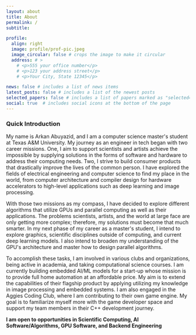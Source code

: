 ```yaml
---
layout: about
title: About
permalink: /
subtitle: 

profile:
  align: right
  image: profile/prof-pic.jpeg
  image_circular: false # crops the image to make it circular
  address: # >
    # <p>555 your office number</p>
    # <p>123 your address street</p>
    # <p>Your City, State 12345</p>

news: false # includes a list of news items
latest_posts: false # includes a list of the newest posts
selected_papers: false # includes a list of papers marked as "selected={true}"
social: true  # includes social icons at the bottom of the page
---
```

<!---
Write your biography here. Tell the world about yourself. Link to your favorite [subreddit](http://reddit.com). You can put a picture in, too. The code is already in, just name your picture `prof_pic.jpg` and put it in the `img/` folder.

Put your address / P.O. box / other info right below your picture. You can also disable any of these elements by editing `profile` property of the YAML header of your `_pages/about.md`. Edit `_bibliography/papers.bib` and Jekyll will render your [publications page](/al-folio/publications/) automatically.

Link to your social media connections, too. This theme is set up to use [Font Awesome icons](http://fortawesome.github.io/Font-Awesome/) and [Academicons](https://jpswalsh.github.io/academicons/), like the ones below. Add your Facebook, Twitter, LinkedIn, Google Scholar, or just disable all of them.
--->

### Quick Introduction 
<!---
My journey with all things software/hardware related started with a single goal:
to expand the way we express ourselves digitally and building 
the space within the intersection of engineering and art. I have explored the fields of
eletrical engineering and computer science to find my place in the world, from systems
engineering, computer architecture, and compilers design for hardware
accelerators to high-level applications such as deep learning and image processing.
--->
My name is Arkan Abuyazid, and I am a computer science master's student at Texas
A&M University. 
My journey as an engineer in tech began with two career missions. One, I aim to support
scientists and artists achieve the impossible by supplying solutions in the
forms of software and hardware to address their computing needs. Two, I strive
to build consumer products that drastically improve the lives of the common
person. I have explored the fields of electrical engineering and computer
science to find my place in the world, from computer architecture and compiler
design for hardware accelerators to high-level applications such as deep
learning and image processing.

<!---
It turns out that my career goals and personal aspirations resonate most with
the GPU and parallel computing at large. 
All efforts spent towards the development and utilization of these technologies 
directly advance our current modes of expression in digital art as well as hint at
new avenues to project our fantastical imagination. As
such, I delved deeper into the applications of GPUs and parllel computing. I incorporated 
embedded computer vision to create an assitive tool for the blind, utilized 
deep learning to explore the tradeoffs between the compression level of an image and its
human-perceived quality, and linked graphics APIs like Vulkan to my custom 3D
game engine.
--->


<!---
In my next phase of my career as a master's student at Texas A&M University, 
I intend to continue exploring more applications of GPUs, such as the underlying
mathematics of graphics and current state-of-the-art deep learning algorithms. 
I also intend to broaden my understanding of the GPU's architecture and master
how to design parallel algorithms that realize its full potential.
--->

With those two missions as my compass, I have decided to explore different 
algorithms that utilize GPUs and parallel computing as well as their applications.
The problems scientists, artists, and the world at large face are only
getting more complex; therefore, my solutions must become that much smarter. 
In my next phase of my career as a master's student, 
I intend to explore graphics, scientific disciplines outside of computing, and current deep
learning models. I also intend to broaden my understanding of the GPU's architecture 
and master how to design parallel algorithms.

To accomplish these tasks, I am involved in various clubs and organizations,
being active in academia, and taking computational science courses. 
I am currently building embedded AI/ML models for a start-up whose mission 
is to provide full home automation at an affordable price. My aim is to
extend the capabilities of their flagship product by applying utilizing my 
knowledge in image processing and embedded systems. I am also engaged in
the Aggies Coding Club, where I am contributing to their own game engine. My goal is
to familiarize myself more with the game developer space and support my team
members in their C++ development journey.

**I am open to opportunities in Scientific Computing, AI Software/Algorithms, GPU Software, and Backend Engineering**
<!---
I am a computer engineer capable of creating novel solutions and
systems in low-level, embedded/systems software, CPU chip design, and high-level
back-end development for mobile applications. I believe my interests in low-latency
computing and fascination with algorithm design makes me the ideal engineer
to work on projects that require fast implementations of systems, APIs, and
more. Knowing mere milliseconds can make or break the success of the
project, I strive to find the most efficient and quickest method for any task. 
--->
